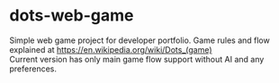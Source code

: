 # dots-web-game
Simple web game project for developer portfolio.
Game rules and flow explained at https://en.wikipedia.org/wiki/Dots_(game)
<br/>
Current version has only main game flow support without AI and any preferences.

